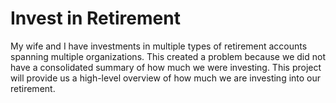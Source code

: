 # Invest in Retirement
My wife and I have investments in multiple types of retirement accounts spanning multiple organizations. This created a problem because we did not have a consolidated summary of how much we were investing. This project will provide us a high-level overview of how much we are investing into our retirement.
